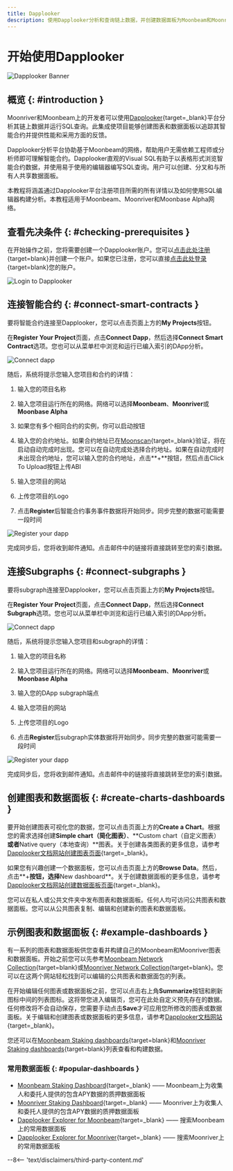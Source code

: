 ```yaml
---
title: Dapplooker
description: 使用Dapplooker分析和查询链上数据，并创建数据面板为Moonbeam和Moonriver可视化数据分析。
---
```


# 开始使用Dapplooker

![Dapplooker Banner](/images/builders/integrations/analytics/dapplooker/dapplooker-banner.png)

## 概览 {: #introduction }

Moonriver和Moonbeam上的开发者可以使用[Dapplooker](https://dapplooker.com/){target=_blank}平台分析其链上数据并运行SQL查询。此集成使项目能够创建图表和数据面板以追踪其智能合约并提供性能和采用方面的反馈。

Dapplooker分析平台协助基于Moonbeam的网络，帮助用户无需依赖工程师或分析师即可理解智能合约。Dapplooker直观的Visual SQL有助于以表格形式浏览智能合约数据，并使用易于使用的编辑器编写SQL查询。用户可以创建、分叉和与所有人共享数据面板。

本教程将涵盖通过Dapplooker平台注册项目所需的所有详情以及如何使用SQL编辑器构建分析。本教程适用于Moonbeam、Moonriver和Moonbase Alpha网络。

## 查看先决条件 {: #checking-prerequisites }

在开始操作之前，您将需要创建一个Dapplooker账户。您可以[点击此处注册](https://dapplooker.com/signup){target=blank}并创建一个账户。如果您已注册，您可以直接[点击此处登录](https://dapplooker.com/login){target=blank}您的账户。

![Login to Dapplooker](/images/builders/integrations/analytics/dapplooker/dapplooker-1.png)

## 连接智能合约 {: #connect-smart-contracts }

要将智能合约连接至Dapplooker，您可以点击页面上方的**My Projects**按钮。

在**Register Your Project**页面，点击**Connect Dapp**，然后选择**Connect Smart Contract**选项。您也可以从菜单栏中浏览和运行已编入索引的DApp分析。

![Connect dapp](/images/builders/integrations/analytics/dapplooker/dapplooker-2.png)

随后，系统将提示您输入您项目和合约的详情：

1. 输入您的项目名称

2. 输入您项目运行所在的网络。网络可以选择**Moonbeam**、**Moonriver**或**Moonbase Alpha**

3. 如果您有多个相同合约的实例，你可以启动按钮

4. 输入您的合约地址。如果合约地址已在[Moonscan](https://moonscan.io/){target=_blank}验证，将在启动自动完成时出现。您可以在自动完成处选择合约地址。如果在自动完成时未出现合约地址，您可以输入您的合约地址，点击**+**按钮，然后点击Click To Upload按钮上传ABI

5. 输入您项目的网站

6. 上传您项目的Logo

7. 点击**Register**后智能合约事务事件数据将开始同步。同步完整的数据可能需要一段时间

![Register your dapp](/images/builders/integrations/analytics/dapplooker/dapplooker-3.png)

完成同步后，您将收到邮件通知。点击邮件中的链接将直接跳转至您的索引数据。

## 连接Subgraphs {: #connect-subgraphs }

要将subgraph连接至Dapplooker，您可以点击页面上方的**My Projects**按钮。

在**Register Your Project**页面，点击**Connect Dapp**，然后选择**Connect Subgraph**选项。您也可以从菜单栏中浏览和运行已编入索引的DApp分析。

![Connect dapp](/images/builders/integrations/analytics/dapplooker/dapplooker-4.png)

随后，系统将提示您输入您项目和subgraph的详情：

1. 输入您的项目名称

2. 输入您项目运行所在的网络。网络可以选择**Moonbeam**、**Moonriver**或**Moonbase Alpha**

3. 输入您的DApp subgraph端点

4. 输入您项目的网站

5. 上传您项目的Logo

6. 点击**Register**后subgraph实体数据将开始同步。同步完整的数据可能需要一段时间

![Register your dapp](/images/builders/integrations/analytics/dapplooker/dapplooker-5.png)

完成同步后，您将收到邮件通知。点击邮件中的链接将直接跳转至您的索引数据。

## 创建图表和数据面板 {: #create-charts-dashboards }

要开始创建图表可视化您的数据，您可以点击页面上方的**Create a Chart**。根据您的需求选择创建**Simple chart（简化图表）**、**Custom chart（自定义图表）**或者**Native query（本地查询）**图表。关于创建各类图表的更多信息，请参考[Dapplooker文档网站创建图表页面](https://dapplooker.notion.site/Create-Charts-9cd44e01cb0f472d835e8f2d954e517a){target=_blank}。

如果您有兴趣创建一个数据面板，您可以点击页面上方的**Browse Data**。然后，点击**+**按钮，选择**New dashboard**。关于创建数据面板的更多信息，请参考[Dapplooker文档网站创建数据面板页面](https://dapplooker.notion.site/Create-Dashboard-e2023db32c2342969194134a5fb9780b){target=_blank}。

您可以在私人或公共文件夹中发布图表和数据面板。任何人均可访问公共图表和数据面板。您可以从公共图表复制、编辑和创建新的图表和数据面板。

## 示例图表和数据面板 {: #example-dashboards }

有一系列的图表和数据面板供您查看并构建自己的Moonbeam和Moonriver图表和数据面板。开始之前您可以先参考[Moonbeam Network Collection](https://analytics.dapplooker.com/collection/323-moonbeam-network-collection){target=blank}或[Moonriver Network Collection](https://analytics.dapplooker.com/collection/79-moonriver-network-collection){target=blank}。您可以在这两个网站轻松找到可以编辑的公共图表和数据面包的列表。

在开始编辑任何图表或数据面板之前，您可以点击右上角**Summarize**按钮和刷新图标中间的列表图标。这将带您进入编辑页，您可在此处自定义预先存在的数据。任何修改将不会自动保存，您需要手动点击**Save**才可应用您所修改的图表或数据面板。关于编辑和创建图表或数据面板的更多信息，请参考[Dapplooker文档网站](https://dapplooker.notion.site/Features-1454c891aef34dedb4e3067195e02245){target=_blank}。

您还可以在[Moonbeam Staking dashboards](https://analytics.dapplooker.com/browse/2/schema/moonbeam){target=blank}和[Moonriver Staking dashboards](https://analytics.dapplooker.com/browse/2/schema/moonriver){target=blank}列表查看和构建数据。

### 常用数据面板 {: #popular-dashboards }

- [Moonbeam Staking Dashboard](https://network.dapplooker.com/moonbeam/collator){target=_blank} —— Moonbeam上为收集人和委托人提供的包含APY数据的质押数据面板
- [Moonriver Staking Dashboard](https://network.dapplooker.com/moonriver/collator){target=_blank} —— Moonriver上为收集人和委托人提供的包含APY数据的质押数据面板
- [Dapplooker Explorer for Moonbeam](https://dapplooker.com/category/moonbeam?type=dashboard){target=_blank} —— 搜索Moonbeam上的常用数据面板
- [Dapplooker Explorer for Moonriver](https://dapplooker.com/category/moonriver?type=dashboard){target=_blank} —— 搜索Moonriver上的常用数据面板

--8<-- 'text/disclaimers/third-party-content.md'